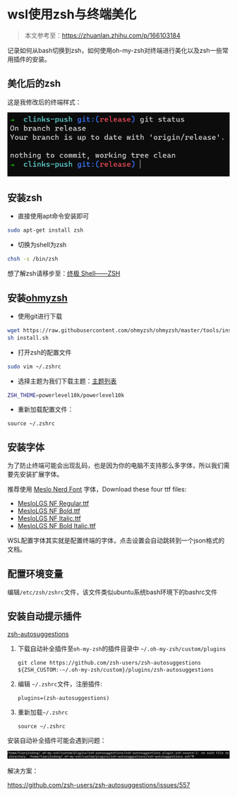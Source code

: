 # wsl使用zsh与终端美化

> 本文参考至：https://zhuanlan.zhihu.com/p/166103184

记录如何从bash切换到zsh，如何使用oh-my-zsh对终端进行美化以及zsh一些常用插件的安装。

## 美化后的zsh

这是我修改后的终端样式：

![](../../../%E5%B7%A5%E5%85%B7%E4%BD%BF%E7%94%A8/%E5%85%B6%E5%AE%83%E5%B7%A5%E5%85%B7/images/2.png)


## 安装zsh

- 直接使用apt命令安装即可

```bash
sudo apt-get install zsh
```

- 切换为shell为zsh

```bash
chsh -s /bin/zsh
```

想了解zsh请移步至：[终极 Shell——ZSH](https://www.cnblogs.com/dhcn/p/11666845.html)

## 安装[ohmyzsh](https://github.com/ohmyzsh/ohmyzsh)

- 使用git进行下载

```bash
wget https://raw.githubusercontent.com/ohmyzsh/ohmyzsh/master/tools/install.sh
sh install.sh
```

- 打开zsh的配置文件

```bash
sudo vim ~/.zshrc
```

- 选择主题为我们下载主题：[主题列表](https://github.com/ohmyzsh/ohmyzsh/wiki/Themes)

```bash
ZSH_THEME=powerlevel10k/powerlevel10k
```

- 重新加载配置文件：

```shell
source ~/.zshrc
```

## 安装字体

为了防止终端可能会出现乱码，也是因为你的电脑不支持那么多字体，所以我们需要先安装扩展字体。

推荐使用 [Meslo Nerd Font](https://link.zhihu.com/?target=https%3A//github.com/romkatv/powerlevel10k%23meslo-nerd-font-patched-for-powerlevel10k) 字体，Download these four ttf files:

- [MesloLGS NF Regular.ttf](https://link.zhihu.com/?target=https%3A//github.com/romkatv/powerlevel10k-media/raw/master/MesloLGS%2520NF%2520Regular.ttf)
- [MesloLGS NF Bold.ttf](https://link.zhihu.com/?target=https%3A//github.com/romkatv/powerlevel10k-media/raw/master/MesloLGS%2520NF%2520Bold.ttf)
- [MesloLGS NF Italic.ttf](https://link.zhihu.com/?target=https%3A//github.com/romkatv/powerlevel10k-media/raw/master/MesloLGS%2520NF%2520Italic.ttf)
- [MesloLGS NF Bold Italic.ttf](https://link.zhihu.com/?target=https%3A//github.com/romkatv/powerlevel10k-media/raw/master/MesloLGS%2520NF%2520Bold%2520Italic.ttf)

WSL配置字体其实就是配置终端的字体，点击设置会自动跳转到一个json格式的文档。

## 配置环境变量

编辑`/etc/zsh/zshrc`文件，该文件类似ubuntu系统bash环境下的bashrc文件

## 安装自动提示插件

[zsh-autosuggestions](https://github.com/zsh-users/zsh-autosuggestions)

1. 下载自动补全插件至`oh-my-zsh`的插件目录中  `~/.oh-my-zsh/custom/plugins`

   ```shell
   git clone https://github.com/zsh-users/zsh-autosuggestions ${ZSH_CUSTOM:-~/.oh-my-zsh/custom}/plugins/zsh-autosuggestions
   ```

2. 编辑 `~/.zshrc`文件，注册插件:

   ```shell
   plugins=(zsh-autosuggestions)
   ```

3. 重新加载`~/.zshrc`

   ```shell
   source ~/.zshrc
   ```

安装自动补全插件可能会遇到问题：

![](../images/3.png)

解决方案：

https://github.com/zsh-users/zsh-autosuggestions/issues/557
